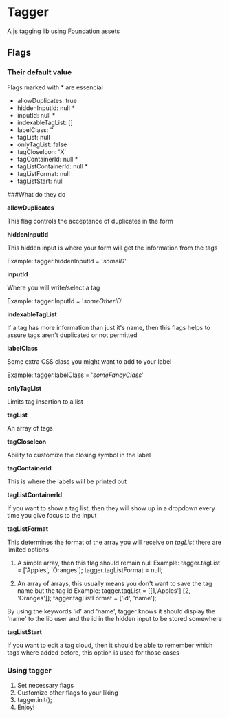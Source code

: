 # Tagger
A js tagging lib using [Foundation](foundation.zurb.com) assets

## Flags

### Their default value

Flags marked with * are essencial
- allowDuplicates: true
- hiddenInputId: null *
- inputId: null *
- indexableTagList: []
- labelClass: ''
- tagList: null
- onlyTagList: false
- tagCloseIcon: 'X'
- tagContainerId: null *
- tagListContainerId: null *
- tagListFormat: null
- tagListStart: null

###What do they do

**allowDuplicates**

This flag controls the acceptance of duplicates in the form

**hiddenInputId**

This hidden input is where your form will get the information from the tags

Example: tagger.hiddenInputId = '_someID_'

**inputId**

Where you will write/select a tag

Example: tagger.InputId = '_someOtherID_'

**indexableTagList**

If a tag has more information than just it's name, then this flags helps to assure tags aren't duplicated or not permitted

**labelClass**

Some extra CSS class you might want to add to your label

Example: tagger.labelClass = '_someFancyClass_'

**onlyTagList**

Limits tag insertion to a list

**tagList**

An array of tags

**tagCloseIcon**

Ability to customize the closing symbol in the label

**tagContainerId**

This is where the labels will be printed out

**tagListContainerId**

If you want to show a tag list, then they will show up in a dropdown every time you give focus to the input

**tagListFormat**

This determines the format of the array you will receive on _tagList_ there are limited options

1. A simple array, then this flag should remain null
Example:
  tagger.tagList = ['Apples', 'Oranges'];
  tagger.tagListFormat = null;

2. An array of arrays, this usually means you don't want to save the tag name but the tag id
Example:
  tagger.tagList = [[1,'Apples'],[2, 'Oranges']];
  tagger.tagListFormat = ['id', 'name'];

By using the keywords 'id' and 'name', tagger knows it should display the 'name' to the lib user and the id in the hidden input to be stored somewhere

**tagListStart**

If you want to edit a tag cloud, then it should be able to remember which tags where added before, this option is used for those cases


### Using tagger

1. Set necessary flags
2. Customize other flags to your liking
3. tagger.init();
4. Enjoy!
